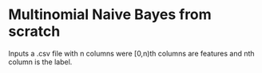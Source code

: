 # Multinomial Naive Bayes from scratch

Inputs a .csv file with n columns were [0,n)th columns are features and nth column is the label.
